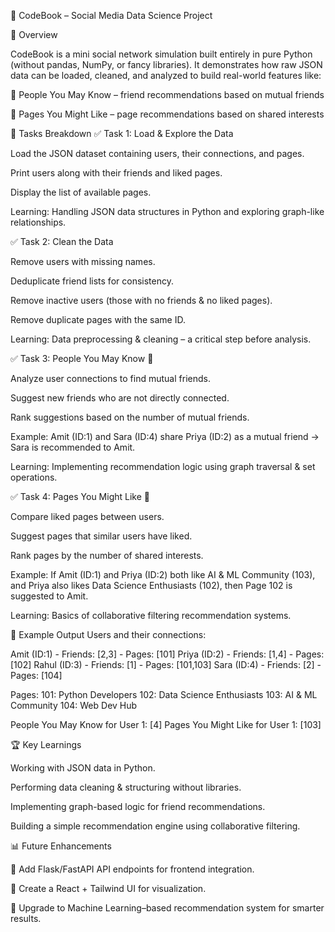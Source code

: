🚀 CodeBook – Social Media Data Science Project

📖 Overview

CodeBook is a mini social network simulation built entirely in pure Python (without pandas, NumPy, or fancy libraries).
It demonstrates how raw JSON data can be loaded, cleaned, and analyzed to build real-world features like:

👥 People You May Know – friend recommendations based on mutual friends

📑 Pages You Might Like – page recommendations based on shared interests

📝 Tasks Breakdown
✅ Task 1: Load & Explore the Data

Load the JSON dataset containing users, their connections, and pages.

Print users along with their friends and liked pages.

Display the list of available pages.

Learning: Handling JSON data structures in Python and exploring graph-like relationships.

✅ Task 2: Clean the Data

Remove users with missing names.

Deduplicate friend lists for consistency.

Remove inactive users (those with no friends & no liked pages).

Remove duplicate pages with the same ID.

Learning: Data preprocessing & cleaning – a critical step before analysis.

✅ Task 3: People You May Know 👥

Analyze user connections to find mutual friends.

Suggest new friends who are not directly connected.

Rank suggestions based on the number of mutual friends.

Example:
Amit (ID:1) and Sara (ID:4) share Priya (ID:2) as a mutual friend → Sara is recommended to Amit.

Learning: Implementing recommendation logic using graph traversal & set operations.

✅ Task 4: Pages You Might Like 📑

Compare liked pages between users.

Suggest pages that similar users have liked.

Rank pages by the number of shared interests.

Example:
If Amit (ID:1) and Priya (ID:2) both like AI & ML Community (103), and Priya also likes Data Science Enthusiasts (102), then Page 102 is suggested to Amit.

Learning: Basics of collaborative filtering recommendation systems.

🎯 Example Output
Users and their connections:

Amit (ID:1) - Friends: [2,3] - Pages: [101]
Priya (ID:2) - Friends: [1,4] - Pages: [102]
Rahul (ID:3) - Friends: [1] - Pages: [101,103]
Sara (ID:4) - Friends: [2] - Pages: [104]

Pages:
101: Python Developers
102: Data Science Enthusiasts
103: AI & ML Community
104: Web Dev Hub

People You May Know for User 1: [4]
Pages You Might Like for User 1: [103]

🏆 Key Learnings

Working with JSON data in Python.

Performing data cleaning & structuring without libraries.

Implementing graph-based logic for friend recommendations.

Building a simple recommendation engine using collaborative filtering.

📊 Future Enhancements

🔗 Add Flask/FastAPI API endpoints for frontend integration.

🎨 Create a React + Tailwind UI for visualization.

🤖 Upgrade to Machine Learning–based recommendation system for smarter results.
